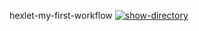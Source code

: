 hexlet-my-first-workflow
[![show-directory](https://github.com/XStationLife/hexlet-my-first-workflow/actions/workflows/hello-world.yml/badge.svg)](https://github.com/XStationLife/hexlet-my-first-workflow/actions/workflows/hello-world.yml)
